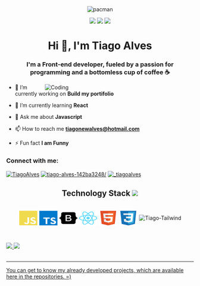 <!--![MasterHead](https://developers.giphy.com/branch/master/static/api-512d36c09662682717108a38bbb5c57d.gif)-->

<p align="center"><img align="center" alt="pacman" src="https://user-images.githubusercontent.com/74038190/212284158-e840e285-664b-44d7-b79b-e264b5e54825.gif"></p> 

<p align="center">
 
 <img src="https://badges.pufler.dev/visits/TiagoCoder202/TiagoCoder2022"/> 
 <!-- <img src="https://badges.pufler.dev/years/ritik307"/> -->
 <img src="https://badges.pufler.dev/repos/TiagoCoder2022"/>
 <img src="https://badges.pufler.dev/commits/monthly/TiagoCoder2022" />

</p>



<h1 align="center">Hi 👋, I'm Tiago Alves</h1>
<h3 align="center">I'm a Front-end developer, fueled by a passion for programming and a bottomless cup of coffee ☕</h3>
<img align="right" alt="Coding" width="400" src="https://user-images.githubusercontent.com/74038190/212748830-4c709398-a386-4761-84d7-9e10b98fbe6e.gif">




<!--https://cdn.dribbble.com/users/1162077/screenshots/3848914/programmer.gif-->




- 🔭 I’m currently working on **Build my portifolio**

- 🌱 I’m currently learning **React**

- 💬 Ask me about **Javascript**

- 📫 How to reach me **tiagonewalves@hotmail.com**

- ⚡ Fun fact **I am Funny**

<h3 align="left">Connect with me:</h3>
<p align="left">
<a href="https://twitter.com/_tiago_a" target="blank"><img align="center" src="https://raw.githubusercontent.com/rahuldkjain/github-profile-readme-generator/master/src/images/icons/Social/twitter.svg" alt="TiagoAlves" height="30" width="40" /></a>
<a href="https://linkedin.com/in/tiago-alves-142ba3248/" target="blank"><img align="center" src="https://raw.githubusercontent.com/rahuldkjain/github-profile-readme-generator/master/src/images/icons/Social/linked-in-alt.svg" alt="tiago-alves-142ba3248/" height="30" width="40" /></a>
<a href="https://instagram.com/_tiagoalves" target="blank"><img align="center" src="https://raw.githubusercontent.com/rahuldkjain/github-profile-readme-generator/master/src/images/icons/Social/instagram.svg" alt="_tiagoalves" height="30" width="40" /></a>
</p>

<h2 align="center">Technology Stack <img src="https://github.com/ritik307/ritik307/blob/main/images/laptop.gif" width="50"></h2>


<div align="center" style="display: inline_block"><br>
  <img align="center" alt="Tiago-Js" height="40" width="50" src="https://raw.githubusercontent.com/devicons/devicon/master/icons/javascript/javascript-plain.svg">
  <img align="center" alt="Tiago-Ts" height="40" width="50" src="https://raw.githubusercontent.com/devicons/devicon/master/icons/typescript/typescript-plain.svg">
  <img align="center" alt="Tiago-Bt" height="40" width="50" src="https://raw.githubusercontent.com/devicons/devicon/master/icons/bootstrap/bootstrap-plain.svg">
  <img align="center" alt="Tiago-React" height="40" width="50" src="https://raw.githubusercontent.com/devicons/devicon/master/icons/react/react-original.svg">
  <img align="center" alt="Tiago-HTML" height="40" width="50" src="https://raw.githubusercontent.com/devicons/devicon/master/icons/html5/html5-original.svg">
  <img align="center" alt="Tiago-CSS" height="40" width="50" src="https://raw.githubusercontent.com/devicons/devicon/master/icons/css3/css3-original.svg">
   <img align="center" alt="Tiago-Tailwind" height="40" width="50" src="https://user-images.githubusercontent.com/25181517/202896760-337261ed-ee92-4979-84c4-d4b829c7355d.png">
</div>


</br>






##
  
<!--<picture>  
  <source srcset="https://github-readme-stats.vercel.app/api?username=TiagoCoder2022&show_icons=true&theme=dark"
  media="(prefers-color-scheme: dark)"/>  
  <source srcset="https://github-readme-stats.vercel.app/api?username=TiagoCoder2022&show_icons=true"
  media="(prefers-color-scheme: light), (prefers-color-scheme: no-preference)"/>

  <img src="https://github-readme-stats.vercel.app/api?username=TiagoCoder2022&show_icons=true" />
</picture>-->
  
<div>
  <a href="https://github.com/TiagoCoder2022">
  <img height="180em" src="https://github-readme-stats.vercel.app/api/top-langs/?username=TiagoCoder2022&layout=compact&langs_count=7&theme=dracula"/>
  <img height="180em" src="https://github-readme-stats.vercel.app/api?username=TiagoCoder2022&show_icons=true&theme=dracula&include_all_commits=true&count_private=true"/>   
</div>
  
</br> 
 

---
  
You can get to know my already developed projects, which are available here in the repositories. =)
    

